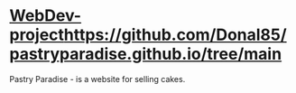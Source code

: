 # [WebDev-project](https://github.com/Donal85/pastryparadise.github.io/tree/main)https://github.com/Donal85/pastryparadise.github.io/tree/main
Pastry Paradise - is a website for selling cakes.
